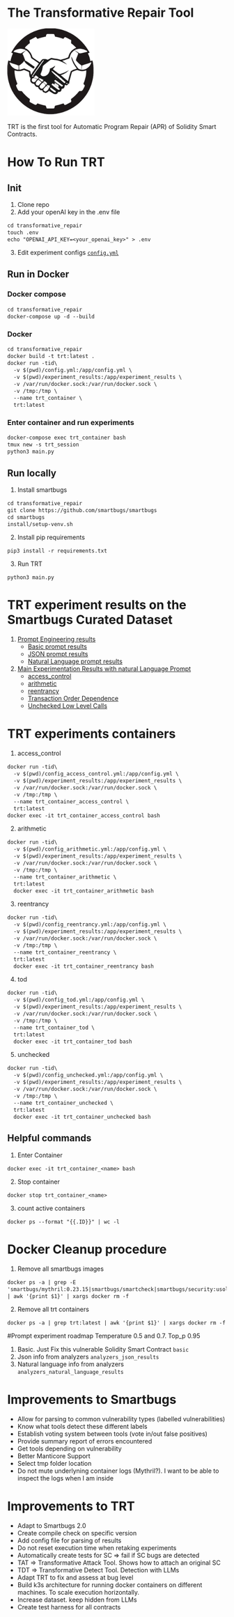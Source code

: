 # The Transformative Repair Tool

<img src="./logos/TRT_logo_white.png" alt="Alternative Text" style="opacity:0.9;" width="200"/>

TRT is the first tool for Automatic Program Repair (APR) of Solidity Smart Contracts.

# How To Run TRT
## Init

1. Clone repo
2. Add your openAI key in the .env file
```
cd transformative_repair
touch .env
echo "OPENAI_API_KEY=<your_openai_key>" > .env
```
3. Edit experiment configs [`config.yml`](config.yml)

## Run in Docker

### Docker compose

```
cd transformative_repair
docker-compose up -d --build
```

### Docker

```
cd transformative_repair
docker build -t trt:latest .
docker run -tid\
  -v $(pwd)/config.yml:/app/config.yml \
  -v $(pwd)/experiment_results:/app/experiment_results \
  -v /var/run/docker.sock:/var/run/docker.sock \
  -v /tmp:/tmp \
  --name trt_container \
  trt:latest
```

### Enter container and run experiments
```
docker-compose exec trt_container bash
tmux new -s trt_session
python3 main.py
```

## Run locally

1. Install smartbugs
```
cd transformative_repair
git clone https://github.com/smartbugs/smartbugs
cd smartbugs
install/setup-venv.sh
```

2. Install pip requirements
```
pip3 install -r requirements.txt
```

3. Run TRT
```
python3 main.py
```

# TRT experiment results on the Smartbugs Curated Dataset
1. [Prompt Engineering results](experiment_results/trt_results_prompt_comparison_patches20_tmp0.7_topp0.95_gpt-3.5-turbo)
    - [Basic prompt results](experiment_results/trt_results_prompt_comparison_patches20_tmp0.7_topp0.95_gpt-3.5-turbo/reentrancy/basic/trt_results_prompt_comparison_patches20_tmp0.7_topp0.95_gpt-3.5-turbo_reentrancy_analyzers_natural_language_results_summary.md)
    - [JSON prompt results](experiment_results/trt_results_prompt_comparison_patches20_tmp0.7_topp0.95_gpt-3.5-turbo/reentrancy/analyzers_json_results/trt_results_prompt_comparison_patches20_tmp0.7_topp0.95_gpt-3.5-turbo_reentrancy_analyzers_json_results_summary.md)
    - [Natural Language prompt results](experiment_results/trt_results_prompt_comparison_patches20_tmp0.7_topp0.95_gpt-3.5-turbo/reentrancy/analyzers_natural_language_results/trt_results_prompt_comparison_patches20_tmp0.7_topp0.95_gpt-3.5-turbo_reentrancy_analyzers_natural_language_results_summary.md)
3. [Main Experimentation Results with natural Language Prompt](experiment_results/trt_results_patches20_tmp0.7_topp0.95_gpt-3.5-turbo)
    - [access_control](experiment_results/trt_results_patches20_tmp0.7_topp0.95_gpt-3.5-turbo/access_control/analyzers_natural_language_results/trt_results_patches20_tmp0.7_topp0.95_gpt-3.5-turbo_access_control_analyzers_natural_language_results_summary.md)
    - [arithmetic](experiment_results/trt_results_patches20_tmp0.7_topp0.95_gpt-3.5-turbo/arithmetic/analyzers_natural_language_results/trt_results_patches20_tmp0.7_topp0.95_gpt-3.5-turbo_arithmetic_analyzers_natural_language_results_summary.md)
    - [reentrancy](experiment_results/trt_results_patches20_tmp0.7_topp0.95_gpt-3.5-turbo/reentrancy/analyzers_natural_language_results/trt_results_patches20_tmp0.7_topp0.95_gpt-3.5-turbo_reentrancy_analyzers_natural_language_results_summary.md)
    - [Transaction Order Dependence](experiment_results/trt_results_patches20_tmp0.7_topp0.95_gpt-3.5-turbo/transaction_order_dependence/analyzers_natural_language_results/trt_results_patches20_tmp0.7_topp0.95_gpt-3.5-turbo_transaction_order_dependence_analyzers_natural_language_results_summary.md)
    - [Unchecked Low Level Calls](experiment_results/trt_results_patches20_tmp0.7_topp0.95_gpt-3.5-turbo/unchecked_low_level_calls/analyzers_natural_language_results/trt_results_patches20_tmp0.7_topp0.95_gpt-3.5-turbo_unchecked_low_level_calls_analyzers_natural_language_results_summary.md)


# TRT experiments containers

1. access_control
```
docker run -tid\
  -v $(pwd)/config_access_control.yml:/app/config.yml \
  -v $(pwd)/experiment_results:/app/experiment_results \
  -v /var/run/docker.sock:/var/run/docker.sock \
  -v /tmp:/tmp \
  --name trt_container_access_control \
  trt:latest
docker exec -it trt_container_access_control bash
```

2. arithmetic
```
docker run -tid\
  -v $(pwd)/config_arithmetic.yml:/app/config.yml \
  -v $(pwd)/experiment_results:/app/experiment_results \
  -v /var/run/docker.sock:/var/run/docker.sock \
  -v /tmp:/tmp \
  --name trt_container_arithmetic \
  trt:latest
  docker exec -it trt_container_arithmetic bash
```

3. reentrancy
```
docker run -tid\
  -v $(pwd)/config_reentrancy.yml:/app/config.yml \
  -v $(pwd)/experiment_results:/app/experiment_results \
  -v /var/run/docker.sock:/var/run/docker.sock \
  -v /tmp:/tmp \
  --name trt_container_reentrancy \
  trt:latest
  docker exec -it trt_container_reentrancy bash
```

4. tod
```
docker run -tid\
  -v $(pwd)/config_tod.yml:/app/config.yml \
  -v $(pwd)/experiment_results:/app/experiment_results \
  -v /var/run/docker.sock:/var/run/docker.sock \
  -v /tmp:/tmp \
  --name trt_container_tod \
  trt:latest
  docker exec -it trt_container_tod bash
```

5. unchecked
```
docker run -tid\
  -v $(pwd)/config_unchecked.yml:/app/config.yml \
  -v $(pwd)/experiment_results:/app/experiment_results \
  -v /var/run/docker.sock:/var/run/docker.sock \
  -v /tmp:/tmp \
  --name trt_container_unchecked \
  trt:latest
  docker exec -it trt_container_unchecked bash
```

## Helpful commands
1. Enter Container
```
docker exec -it trt_container_<name> bash
```
2. Stop container
```
docker stop trt_container_<name>
```
3. count active containers
```
docker ps --format "{{.ID}}" | wc -l
```

# Docker Cleanup procedure
1. Remove all smartbugs images
```
docker ps -a | grep -E 'smartbugs/mythril:0.23.15|smartbugs/smartcheck|smartbugs/security:usolc|smartbugs/manticore:0.3.7|smartbugs/oyente:480e725|smartbugs/slither|smartbugs/maian:solc5.10|smartbugs/osiris:d1ecc37|trt:latest' | awk '{print $1}' | xargs docker rm -f
```

2. Remove all trt containers
```
docker ps -a | grep trt:latest | awk '{print $1}' | xargs docker rm -f
```

#Prompt experiment roadmap
Temperature 0.5 and 0.7. Top_p 0.95

1. Basic. Just Fix this vulnerable Solidity Smart Contract `basic`
2. Json info from analyzers `analyzers_json_results`
3. Natural language info from analyzers `analyzers_natural_language_results`


# Improvements to Smartbugs
- Allow for parsing to common vulnerability types (labelled vulnerabilities)
- Know what tools detect these different labels
- Establish voting system between tools (vote in/out false positives)
- Provide summary report of errors encountered
- Get tools depending on vulnerability
- Better Manticore Support
- Select tmp folder location
- Do not mute underlyning container logs (Mythril?). I want to be able to inspect the logs when I am inside

# Improvements to TRT
- Adapt to Smartbugs 2.0
- Create compile check on specific version
- Add config file for parsing of results
- Do not reset execution time when retaking experiments
- Automatically create tests for SC => fail if SC bugs are detected
- TAT => Transformative Attack Tool. Shows how to attach an original SC
- TDT => Transformative Detect Tool. Detection with LLMs
- Adapt TRT to fix and assess at bug level
- Build k3s architecture for running docker containers on different machines. To scale execution horizontally.
- Increase dataset. keep hidden from LLMs
- Create test harness for all contracts
